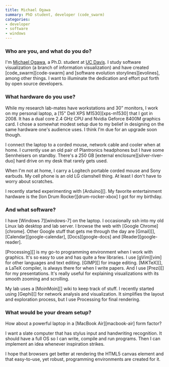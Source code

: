 ```yaml
---
title: Michael Ogawa
summary: PhD student, developer (code_swarm)
categories:
- developer
- software
- windows
---
```


### Who are you, and what do you do?

I'm [Michael Ogawa](http://www.michaelogawa.com/ "Michael's website."), a Ph.D. student at [UC Davis](http://www.ucdavis.edu/ "The University of California Davis."). I study software visualization (a branch of information visualization) and have created [code_swarm][code-swarm] and [software evolution storylines][evolines], among other things. I want to illuminate the dedication and effort put forth by open source developers.

### What hardware do you use?

While my research lab-mates have workstations and 30" monitors, I work on my personal laptop, a [15" Dell XPS M1530][xps-m1530] that I got in 2008. It has a dual core 2.4 GHz CPU and Nvidia Geforce 8400M graphics card. I chose a somewhat modest setup due to my belief in designing on the same hardware one's audience uses. I think I'm due for an upgrade soon though.

I connect the laptop to a corded mouse, network cable and cooler when at home. I currently use an old pair of Plantronics headphones but I have some Sennheisers on standby. There's a 250 GB [external enclosure][silver-river-duo] hard drive on my desk that rarely gets used.

When I'm not at home, I carry a Logitech portable corded mouse and Sony earbuds. My cell phone is an old LG clamshell thing. At least I don't have to worry about scratches.

I recently started experimenting with [Arduino][]. My favorite entertainment hardware is the [Ion Drum Rocker][drum-rocker-xbox] I got for my birthday.

### And what software?

I have [Windows 7][windows-7] on the laptop. I occasionally ssh into my old Linux lab desktop and lab server. I browse the web with [Google Chrome][chrome]. Other Google stuff that gets me through the day are [Gmail][], [Calendar][google-calendar], [Docs][google-docs] and [Reader][google-reader].

[Processing][] is my go-to programming environment when I work with graphics. It's so easy to use and has quite a few libraries. I use [gVim][vim] for other languages and text editing. [GIMP][] for image editing. [MiKTeX][], a LaTeX compiler, is always there for when I write papers. And I use [Prezi][] for my presentations. It's really useful for explaining visualizations with its smooth zooming and scrolling.

My lab uses a [MoinMoin][] wiki to keep track of stuff. I recently started using [Gephi][] for network analysis and visualization. It simplifies the layout and exploration process, but I use Processing for final rendering.

### What would be your dream setup?

How about a powerful laptop in a [MacBook Air][macbook-air] form factor?

I want a slate computer that has stylus input and handwriting recognition. It should have a full OS so I can write, compile and run programs. Then I can implement an idea whenever inspiration strikes.

I hope that browsers get better at rendering the HTML5 canvas element and that easy-to-use, yet robust, programming environments are created for it.